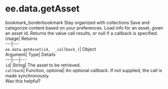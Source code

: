  
#  ee.data.getAsset 
bookmark_borderbookmark Stay organized with collections  Save and categorize content based on your preferences.
Load info for an asset, given an asset id. 
Returns the value call results, or null if a callback is specified.
Usage| Returns  
---|---  
`ee.data.getAsset(id,  _callback_)`| Object  
Argument| Type| Details  
---|---|---  
`id`| String| The asset to be retrieved.  
`callback`| Function, optional| An optional callback. If not supplied, the call is made synchronously.  
Was this helpful?
